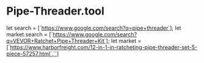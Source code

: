 # Pipe-Threader.tool
let search = [´https://www.google.com/search?q=pipe+threader´]; let market.search = [´https://www.google.com/search?q=VEVOR+Ratchet+Pipe+Threader+Kit´]; let market = [´https://www.harborfreight.com/12-in-1-in-ratcheting-pipe-threader-set-5-piece-57257.html´,´´]
